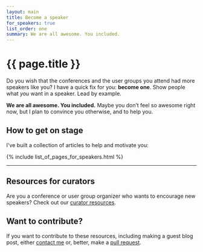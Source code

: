 ```yaml
---
layout: main
title: Become a speaker
for_speakers: true
list_order: one
summary: We are all awesome. You included.
---
```


# {{ page.title }}

Do you wish that the conferences and the user groups you attend had more speakers like you? I have a quick fix for you: **become one**. Show people what *you* want in a speaker. Lead by example.

**We are all awesome. You included.** Maybe you don’t feel so awesome right now, but I plan to convince you otherwise, and to help you.

## How to get on stage

I've built a collection of articles to help and motivate you:

{% include list_of_pages_for_speakers.html %}

<hr>

## Resources for curators

Are you a conference or user group organizer who wants to encourage new speakers? Check out our [curator resources](/for_curators/).

## Want to contribute?

If you want to contribute to these resources, including making a guest blog post, either [contact me](http://twitter.com/theophani) or, better, make a [pull request](https://github.com/janl/waaa).
